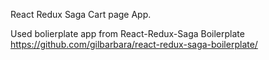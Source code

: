 React Redux Saga Cart page App.

Used bolierplate app from React-Redux-Saga Boilerplate
https://github.com/gilbarbara/react-redux-saga-boilerplate/
